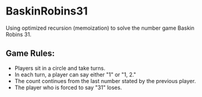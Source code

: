 # BaskinRobins31
Using optimized recursion (memoization) to solve the number game Baskin Robins 31.

## Game Rules:
- Players sit in a circle and take turns.
- In each turn, a player can say either "1" or "1, 2."
- The count continues from the last number stated by the previous player.
- The player who is forced to say "31" loses.
